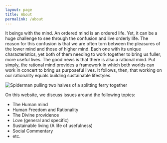 ```yaml
---
layout: page
title: About
permalink: /about
---
```


It beings with the mind. An ordered mind is an ordered life. Yet, it can be a huge challenge to see through the confusion and live orderly life. The reason for this confusion is that we are often torn between the pleasures of the lower mind and those of higher mind. Each one with its unique characteristics, yet both of them needing to work together to bring us fuller, more useful lives. The good news is that there is also a rational mind. Put simply, the rational mind provides a framework in which both worlds can work in concert to bring us purposeful lives. It follows, then, that working on our rationality equals building sustainable lifestyles. 

![Spiderman pulling two halves of a splitting ferry together](https://cdn.kapwing.com/video_image-SKNXhprYBE.jpeg " Spiderman pulling two halves of a splitting ferry together")


On this website, we discuss issues around the following topics: 
- The Human mind
- Human Freedom and Rationality
- The Divine providence
- Love (general and specific)
- Sustainable living (A life of usefulness)
- Social Commentary
- etc.
